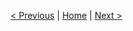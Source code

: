 
[< Previous](../exercice_1/exercice_1.md) | [Home](../README.md) | [Next >](../exercice_3/exercice_3.md)
